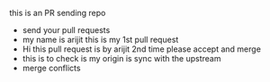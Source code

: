 this is an PR sending repo
- send your pull requests
- my name is arijit this is my 1st pull request
- Hi this pull request is by arijit 2nd time please accept and merge
- this is to check is my origin is sync with the upstream
- merge conflicts
